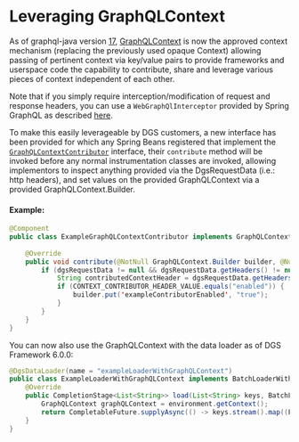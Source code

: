 # Leveraging GraphQLContext

As of graphql-java version [17](https://github.com/graphql-java/graphql-java/releases/tag/v17.0), [GraphQLContext](https://github.com/graphql-java/graphql-java/blob/master/src/main/java/graphql/GraphQLContext.java)
is now the approved context mechanism (replacing the previously used opaque Context) allowing passing of pertinent context
via key/value pairs to provide frameworks and userspace code the capability to contribute, share and leverage various 
pieces of context independent of each other.

Note that if you simply require interception/modification of request and response headers, you can use a `WebGraphQlInterceptor` provided by Spring GraphQL as described [here](intercepting-http-request-response.md).

To make this easily leverageable by DGS customers, a new interface has been provided for which any Spring Beans registered 
that implement the [`GraphQLContextContributor`](https://github.com/Netflix/dgs-framework/blob/master/graphql-dgs/src/main/kotlin/com/netflix/graphql/dgs/context/GraphQLContextContributor.kt) 
interface, their `contribute` method will be invoked before any normal instrumentation classes are invoked, allowing 
implementors to inspect anything provided via the DgsRequestData (i.e.: http headers), and set values on the provided 
GraphQLContext via a provided GraphQLContext.Builder.

#### Example:

```java  
@Component
public class ExampleGraphQLContextContributor implements GraphQLContextContributor {
    
    @Override
    public void contribute(@NotNull GraphQLContext.Builder builder, @Nullable Map<String, ?> extensions, @Nullable DgsRequestData dgsRequestData) {
        if (dgsRequestData != null && dgsRequestData.getHeaders() != null) {
            String contributedContextHeader = dgsRequestData.getHeaders().getFirst("x-context-contributor-header");
            if (CONTEXT_CONTRIBUTOR_HEADER_VALUE.equals("enabled")) {
                builder.put('exampleContributorEnabled', "true");
            }
        }
    }
}
```

You can now also use the GraphQLContext with the data loader as of DGS Framework 6.0.0:
```java
@DgsDataLoader(name = "exampleLoaderWithGraphQLContext")
public class ExampleLoaderWithGraphQLContext implements BatchLoaderWithContext<String, String> {
    @Override
    public CompletionStage<List<String>> load(List<String> keys, BatchLoaderEnvironment environment) {
        GraphQLContext graphQLContext = environment.getContext();
        return CompletableFuture.supplyAsync(() -> keys.stream().map((Function<String, String>) graphQLContext::get).collect(Collectors.toList()));
    }
}
```
